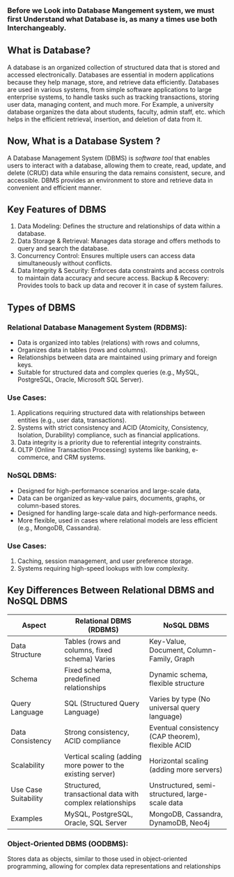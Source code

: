 ### Before we  Look into Database Mangement system, we must first Understand what Database is, as many a times use both Interchangeably.
## What is Database?
A database is an organized collection of structured data that is stored and accessed electronically. Databases are essential in modern applications because they help manage,
store, and retrieve data efficiently. Databases are used in various systems, from simple software applications to large enterprise systems, 
to handle tasks such as tracking transactions, storing user data, managing content, and much more.  For Example, a university database organizes the data about students, faculty, admin staff, etc. which helps in the efficient retrieval, insertion, 
and deletion of data from it.
## Now, What is a Database System ?
A Database Management System (DBMS) is  _software tool_  that enables users to interact with a database, allowing them to create, read, update, and delete (CRUD) data while ensuring the data remains consistent,
secure, and accessible. DBMS provides an environment to store and retrieve data in convenient and efficient manner.

## Key Features of DBMS
1. Data Modeling: Defines the structure and relationships of data within a database.
2. Data Storage & Retrieval: Manages data storage and offers methods to query and search the database.
3. Concurrency Control: Ensures multiple users can access data simultaneously without conflicts.
4. Data Integrity & Security: Enforces data constraints and access controls to maintain data accuracy and secure access.
Backup & Recovery: Provides tools to back up data and recover it in case of system failures.

## Types of DBMS
### Relational Database Management System (RDBMS): 
- Data is organized into tables (relations) with rows and columns, 
- Organizes data in tables (rows and columns).
- Relationships between data are maintained using primary and foreign keys.
- Suitable for structured data and complex queries (e.g., MySQL, PostgreSQL, Oracle, Microsoft SQL Server).
### Use Cases:
1. Applications requiring structured data with relationships between entities (e.g., user data, transactions).
2. Systems with strict consistency and ACID (Atomicity, Consistency, Isolation, Durability) compliance, such as financial applications.
3. Data integrity is a priority due to referential integrity constraints.
4. OLTP (Online Transaction Processing) systems like banking, e-commerce, and CRM systems.

### NoSQL DBMS:
- Designed for high-performance scenarios and large-scale data, 
- Data can be organized as key-value pairs, documents, graphs, or column-based stores.
- Designed for handling large-scale data and high-performance needs.
- More flexible, used in cases where relational models are less efficient (e.g., MongoDB, Cassandra).
### Use Cases:
1. Caching, session management, and user preference storage.
2. Systems requiring high-speed lookups with low complexity.


## Key Differences Between Relational DBMS and NoSQL DBMS
|Aspect|Relational DBMS (RDBMS) |	NoSQL DBMS| 
|------|------------------------|-----------|
|Data Structure|	Tables (rows and columns, fixed schema)	Varies| Key-Value, Document, Column-Family, Graph
|Schema|	Fixed schema, predefined relationships	|Dynamic schema, flexible structure
|Query Language	|SQL (Structured Query Language)	|Varies by type (No universal query language)
|Data Consistency	|Strong consistency, ACID compliance	|Eventual consistency (CAP theorem), flexible ACID
|Scalability	|Vertical scaling (adding more power to the existing server)	|Horizontal scaling (adding more servers)
|Use Case Suitability	|Structured, transactional data with complex relationships	|Unstructured, semi-structured, large-scale data
|Examples	|MySQL, PostgreSQL, Oracle, SQL Server|	MongoDB, Cassandra, DynamoDB, Neo4j
### Object-Oriented DBMS (OODBMS):
Stores data as objects, similar to those used in object-oriented programming, allowing for complex data representations and relationships
